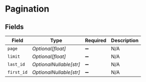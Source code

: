 # Pagination


## Fields

| Field                   | Type                    | Required                | Description             |
| ----------------------- | ----------------------- | ----------------------- | ----------------------- |
| `page`                  | *Optional[float]*       | :heavy_minus_sign:      | N/A                     |
| `limit`                 | *Optional[float]*       | :heavy_minus_sign:      | N/A                     |
| `last_id`               | *OptionalNullable[str]* | :heavy_minus_sign:      | N/A                     |
| `first_id`              | *OptionalNullable[str]* | :heavy_minus_sign:      | N/A                     |